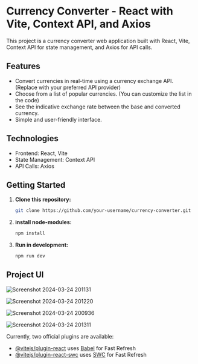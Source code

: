 # Currency Converter - React with Vite, Context API, and Axios

This project is a currency converter web application built with React, Vite, Context API for state management, and Axios for API calls.

## Features

- Convert currencies in real-time using a currency exchange API. (Replace with your preferred API provider)
- Choose from a list of popular currencies. (You can customize the list in the code)
- See the indicative exchange rate between the base and converted currency.
- Simple and user-friendly interface.

## Technologies

- Frontend: React, Vite
- State Management: Context API
- API Calls: Axios

## Getting Started

1. **Clone this repository:**

   ```bash
   git clone https://github.com/your-username/currency-converter.git

2. **install node-modules:**

   ```bash
   npm install

3. **Run in development:**

   ```bash
   npm run dev

## Project UI

![Screenshot 2024-03-24 201131](https://github.com/Ritik-Bhasarkar/Currency-Convertor/assets/71097818/d81a265c-2f55-4203-ac9f-ba03ef71812c)

![Screenshot 2024-03-24 201220](https://github.com/Ritik-Bhasarkar/Currency-Convertor/assets/71097818/616bed13-0f97-4913-8830-24f4b1fd72fa)


![Screenshot 2024-03-24 200936](https://github.com/Ritik-Bhasarkar/Currency-Convertor/assets/71097818/74a4b88f-0b52-4f7a-8c92-03c1a935d12f) 

![Screenshot 2024-03-24 201311](https://github.com/Ritik-Bhasarkar/Currency-Convertor/assets/71097818/db614a9a-a166-425b-99ad-3eccdcf80032)

  

Currently, two official plugins are available:

- [@vitejs/plugin-react](https://github.com/vitejs/vite-plugin-react/blob/main/packages/plugin-react/README.md) uses [Babel](https://babeljs.io/) for Fast Refresh
- [@vitejs/plugin-react-swc](https://github.com/vitejs/vite-plugin-react-swc) uses [SWC](https://swc.rs/) for Fast Refresh

